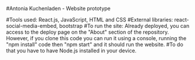 #Antonia Kuchenladen - Website prototype

#Tools used: React.js, JavaScript, HTML and CSS
#External libraries: react-social-media-embed, bootstrap
#To run the site: Already deployed, you can access to the deploy page on the "About" section of the repository.
However, if you clone this code you can run it using a console, running the "npm install" code then "npm start" and it should run the website.
#To do that you have to have Node.js installed in your device.
